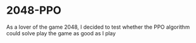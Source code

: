 # 2048-PPO
As a lover of the game 2048, I decided to test whether the PPO algorithm could solve play the game as good as I play
